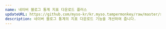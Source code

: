 ```yaml
---
name: 네이버 블로그 통계 지표 다운로드 플러스
updateURL: https://github.com/myso-kr/kr.myso.tampermonkey/raw/master/service/com.naver.blog-analytics.msexcel.exporter.user.js
description: 네이버 블로그 통계의 지표 다운로드 기능을 개선하여 줍니다.
---
```

